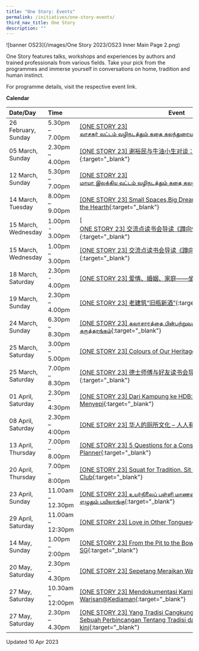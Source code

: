```yaml
---
title: "One Story: Events"
permalink: /initiatives/one-story-events/
third_nav_title: One Story
description: ""
---
```

![banner OS23](/images/One Story 2023/OS23 Inner Main Page 2.png)

One Story features talks, workshops and experiences by authors and trained professionals from various fields. Take your pick from the programmes and immerse yourself in conversations on home, tradition and human instinct.

For programme details, visit the respective event link. 


**Calendar**

| Date/Day                | Time             | Event                                                        |
| :---------------------- | :--------------- | ------------------------------------------------------------ |
| 26 February, Sunday  | 5.30pm – 7.00pm        | [[ONE STORY 23] வாசகர் வட்டம் வழிநடத்தும் கதை கலந்துரையாடல்](https://go.gov.sg/os23-vasagarvattam){:target="_blank"} |
| 05 March, Sunday     | 2.30pm – 4.00pm| [[ONE STORY 23] 谢裕民与牛油小生对谈：35岁的传统与马桶](https://www.eventbrite.sg/e/one-story-23-35-tickets-536077862317?aff=odcleoeventsincollection){:target="_blank"}  |
| 12 March, Sunday     | 5.30pm – 7.00pm        | [\[ONE STORY 23\] மாயா இலக்கிய வட்டம் வழிநடத்தும் கதை கலந்துரையாடல்](https://go.gov.sg/os23-mayailakiya){:target="_blank"} |
| 14 March, Tuesday  | 8.00pm – 9.00pm             | [\[ONE STORY 23\] Small Spaces,Big Dreams: Writers on the Heart and the Hearth](https://www.eventbrite.sg/e/one-story-23-small-spacesbig-dreams-writers-on-the-heart-and-the-hearth-tickets-526130920747?aff=odcleoeventsincollection){:target="_blank"} |
| 15 March, Wednesday  | 1.00pm - 3.00pm     | [[ONE STORY 23\] 交流点读书会导读《蹲向传统或坐看现代》（现场参与）](https://www.eventbrite.sg/e/one-story-23-tickets-536053118307?aff=odcleoeventsincollection){:target="_blank"} |
| 15 March, Wednesday  | 1.00pm – 3.00pm     | [\[ONE STORY 23\] 交流点读书会导读《蹲向传统或坐看现代》（线上参与）](https://www.eventbrite.sg/e/one-story-23-tickets-536060470297?aff=odcleoeventsincollection){:target="_blank"} |
| 18 March, Saturday | 2.30pm - 4.00pm   | [[ONE STORY 23] 爱情、婚姻、家庭——坐看或蹲看](https://www.eventbrite.sg/e/one-story-23-tickets-536090640537?aff=odcleoeventsincollection){:target="_blank"} |
| 19 March, Sunday  | 2.30pm – 4.00pm     | [\[ONE STORY 23\] 老建筑“旧瓶新酒”](https://www.eventbrite.com/e/one-story-23-tickets-536095144007?aff=odcleoeventsincollection&keep_tld=1){:target="_blank"} |
| 24 March, Sunday   | 6.30pm – 8.30pm   | [[ONE STORY 23] கலாசாரத்தை பின்பற்றுவதில் எற்படும் சவால்கள் - கருத்தரங்கம்](https://go.gov.sg/os23-tamildebate){:target="_blank"} |
| 25 March, Saturday    | 3.00pm – 5.00pm        | [\[ONE STORY 23\] Colours of Our Heritage](https://www.eventbrite.sg/e/one-story-23-colours-of-our-heritage-tickets-545800673507?aff=odcleoeventsincollection){:target="_blank"} |
| 25 March, Saturday | 7.00pm – 8.30pm     | [[ONE STORY 23] 德士师傅与好友读书会导读《蹲向传统或坐看现代》](https://www.eventbrite.com/e/one-story-23-tickets-536045184577?aff=odcleoeventsincollection&keep_tld=1){:target="_blank"} |
| 01 April, Saturday | 2.30pm – 4:30pm     | [[ONE STORY 23] Dari Kampung ke HDB: Yang Kekal, Mekar dan Menyepi](https://www.eventbrite.com/e/one-story-23-dari-kampung-ke-hdb-yang-kekal-mekar-dan-menyepi-tickets-545842197707?aff=odcleoeventsincollection&keep_tld=1){:target="_blank"} |
| 08 April, Saturday | 2.30pm – 4:00pm     | [[ONE STORY 23] 华人的厕所文化 – 人人有“粪”](https://www.eventbrite.com/e/one-story-23-tickets-540477120617?aff=odcleoeventsincollection&keep_tld=1){:target="_blank"} |
| 13 April, Thursday| 7.00pm – 8.00pm     | [[ONE STORY 23] 5 Questions for a Conservation Planner](https://www.eventbrite.sg/e/one-story-23-5-questions-for-a-conservation-planner-tickets-526318441627?aff=odcleoeventsincollection){:target="_blank"} |
| 20 April,  Thursday | 7.00pm – 8:00pm     | [[ONE STORY 23] Squat for Tradition, Sit for Modernity Sing Lit Book Club](https://www.eventbrite.com/e/one-story-23-squat-for-tradition-sit-for-modernity-sing-lit-book-club-tickets-526317358387?aff=odcleoeventsincollection&keep_tld=1){:target="_blank"} |
| 23 April, Sunday | 11.00am – 12.30pm     | [[ONE STORY 23] உயர்நிலைப் பள்ளி மாணவர்களுக்கான புனைகதை எழுதும் பயிலரங்கு](https://go.gov.sg/os23-tamilworkshop){:target="_blank"} |
| 29 April, Saturday | 11.00am – 12:30pm     | [[ONE STORY 23] Love in Other Tongues](https://www.eventbrite.com/e/one-story-23-love-in-other-tongues-tickets-526314379477?aff=odcleoeventsincollection&keep_tld=1){:target="_blank"} |
14 May, Sunday| 1.00pm – 2:00pm     | [[ONE STORY 23] From the Pit to the Bowl: A Brief History of Toilets in SG](https://www.eventbrite.sg/e/one-story-23-from-the-pit-to-the-bowl-a-brief-history-of-toilets-in-sg-tickets-599969233127){:target="_blank"} |
| 20 May, Saturday | 2.30pm – 4.30pm     | [[ONE STORY 23] Sepetang Meraikan Warisan](https://www.eventbrite.com/e/one-story-23-sepetang-meraikan-warisan-tickets-545845788447?aff=odcleoeventsincollection&keep_tld=1){:target="_blank"} 
| 27 May, Saturday | 10.30am – 12:00pm     | [[ONE STORY 23] Mendokumentasi Kami: Warisan@Kediaman](https://www.eventbrite.com/e/one-story-23-mendokumentasi-kami-warisankediaman-tickets-545858536577?aff=odcleoeventsincollection&keep_tld=1){:target="_blank"} |
| 27 May, Saturday | 2.30pm – 4.30pm     | [[ONE STORY 23] Yang Tradisi Cangkung, Yang Moden Duduk: Sebuah Perbincangan Tentang Tradisi dan Masa kini](https://www.eventbrite.com/e/one-story-23-kelab-membaca-ilham-pustaka-tentang-tradisi-masa-kini-tickets-545865968807?aff=odcleoeventsincollection&keep_tld=1){:target="_blank"}  |

Updated 10 Apr 2023